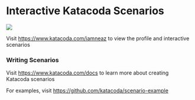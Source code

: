 # Interactive Katacoda Scenarios

[![](http://shields.katacoda.com/katacoda/iamneaz/count.svg)](https://www.katacoda.com/iamneaz "Get your profile on Katacoda.com")

Visit https://www.katacoda.com/iamneaz to view the profile and interactive scenarios

### Writing Scenarios
Visit https://www.katacoda.com/docs to learn more about creating Katacoda scenarios

For examples, visit https://github.com/katacoda/scenario-example
